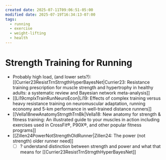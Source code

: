 ```yaml
---
created date: 2025-07-11T09:06:51-05:00
modified date: 2025-07-19T16:34:13-07:00
tags:
  - running
  - exercise
  - weight-lifting
  - health
---
```

# Strength Training for Running
- Probably high load, (and lower sets?): [[Currier23ResistTrnStrngthHyperBayesNet|Currier23: Resistance training prescription for muscle strength and hypertrophy in healthy adults: a systematic review and Bayesian network meta-analysis]] 
- [[Li19cmplxTrainRunNeuroEcon|Li19: Effects of complex training versus heavy resistance training on neuromuscular adaptation, running economy and 5-km performance in well-trained distance runners]] 
- [[Vella18newAnatomyStrngthTrnBk|Vella18: New anatomy for strength & fitness training: An illustrated guide to your muscles in action including exercises used in CrossFit®, P90X®, and other popular fitness programs]] 
- [[Zillen24PowerNotStrengthOldRunner|Zillen24: The power (not strength) older runner need]] 
	- [ ] ? understand distinction between strength and power and what that means for [[Currier23ResistTrnStrngthHyperBayesNet]]
